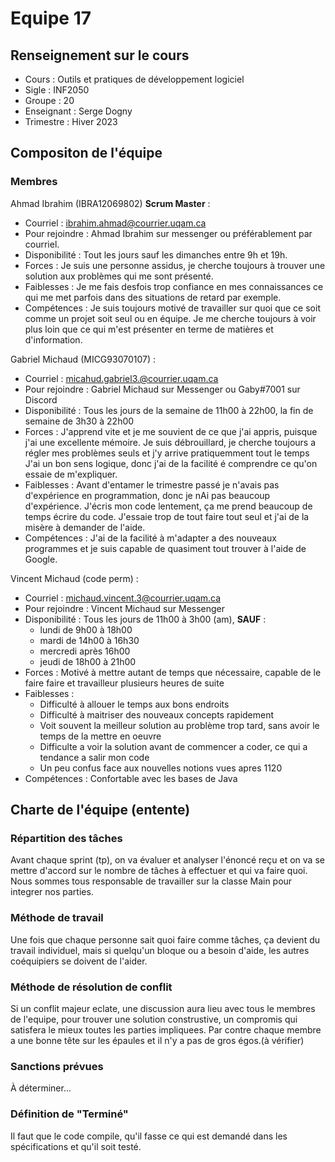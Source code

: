 # Equipe 17

## Renseignement sur le cours

- Cours      : Outils et pratiques de développement logiciel
- Sigle      : INF2050
- Groupe     : 20
- Enseignant : Serge Dogny
- Trimestre  : Hiver 2023




## Compositon de l'équipe

### Membres

Ahmad Ibrahim (IBRA12069802) **Scrum Master** :
- Courriel 	     : ibrahim.ahmad@courrier.uqam.ca  
- Pour rejoindre : Ahmad Ibrahim sur messenger ou préférablement par courriel.
- Disponibilité  : Tout les jours sauf les dimanches entre 9h et 19h.
- Forces 	       : Je suis une personne assidus, je cherche toujours à trouver une solution aux problèmes qui me sont présenté. 
- Faiblesses     : Je me fais desfois trop confiance en mes connaissances ce qui me met parfois dans des situations de retard par exemple.
- Compétences    : Je suis toujours motivé de travailler sur quoi que ce soit comme un projet soit seul ou en équipe. Je me cherche toujours à voir plus loin que ce qui m'est présenter
                   en terme de matières et d'information. 



Gabriel Michaud (MICG93070107) : 
- Courriel 	     : micahud.gabriel3.@courrier.uqam.ca 
- Pour rejoindre : Gabriel Michaud sur Messenger ou Gaby#7001 sur Discord
- Disponibilité  : Tous les jours de la semaine de 11h00 à 22h00, la fin de semaine de 3h30 à 22h00
- Forces 	     : J'apprend vite et je me souvient de ce que j'ai appris, puisque j'ai une excellente mémoire. 
	             Je suis débrouillard, je cherche toujours a régler mes problèmes seuls et j'y arrive pratiquemment tout le temps
	             J'ai un bon sens logique, donc j'ai de la facilité é comprendre ce qu'on essaie de m'expliquer.
- Faiblesses     : Avant d'entamer le trimestre passé je n'avais pas d'expérience en programmation, donc je nAi pas beaucoup d'expérience.
		       J'écris mon code lentement, ça me prend beaucoup de temps écrire du code.
		       J'essaie trop de tout faire tout seul et j'ai de la misère à demander de l'aide.
- Compétences    : J'ai de la facilité à m'adapter a des nouveaux programmes et je suis capable de quasiment tout trouver à l'aide de Google.



Vincent Michaud (code perm) :
- Courriel 	     : michaud.vincent.3@courrier.uqam.ca
- Pour rejoindre : Vincent Michaud sur Messenger
- Disponibilité  : Tous les jours de 11h00 à 3h00 (am), **SAUF** : 
  - lundi de 9h00 à 18h00
  - mardi de 14h00 à 16h30
  - mercredi après 16h00
  - jeudi de 18h00 à 21h00
- Forces 	     : Motivé à mettre autant de temps que nécessaire, capable de le faire
faire et travailleur plusieurs heures de suite
- Faiblesses     : 
  - Difficulté à allouer le temps aux bons endroits
  - Difficulté à maitriser des nouveaux concepts rapidement
  - Voit souvent la meilleur solution au problème trop tard, sans avoir le temps de la mettre en oeuvre
  - Difficulte a voir la solution avant de commencer a coder, ce qui a tendance a salir mon code
  - Un peu confus face aux nouvelles notions vues apres 1120
- Compétences    : Confortable avec les bases de Java

## Charte de l'équipe (entente) 

### Répartition des tâches

Avant chaque sprint (tp), on va évaluer et analyser l'énoncé reçu et on va se mettre d'accord sur le nombre de tâches à effectuer et qui va faire quoi.
Nous sommes tous responsable de travailler sur la classe Main pour integrer nos parties.

### Méthode de travail

Une fois que chaque personne sait quoi faire comme tâches, ça devient du travail individuel, mais si quelqu'un bloque ou a besoin d'aide, les autres coéquipiers se doivent de l'aider.

### Méthode de résolution de conflit

Si un conflit majeur eclate, une discussion aura lieu avec tous le membres de l'equipe, 
pour trouver une solution construstive, un compromis qui satisfera le mieux toutes les parties impliquees.
Par contre chaque membre a une bonne tête sur les épaules et il n'y a pas de gros égos.(à vérifier)

### Sanctions prévues

À déterminer...

### Définition de "Terminé" 

Il faut que le code compile, qu'il fasse ce qui est demandé dans les spécifications et qu'il soit testé.




